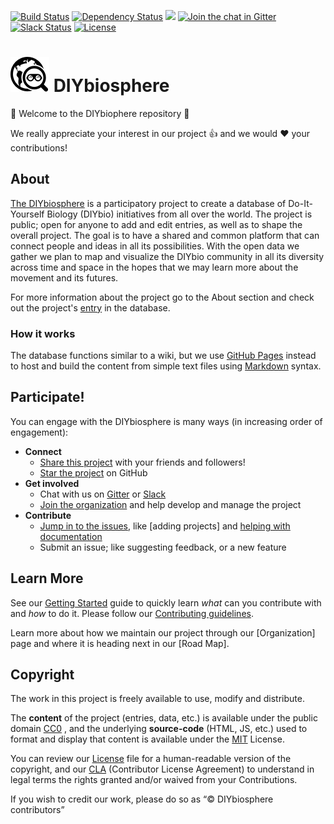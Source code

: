 [![Build Status](https://travis-ci.org/DIYbiosphere/sphere.dir.svg?branch=master)](https://travis-ci.org/DIYbiosphere/sphere.dir)
[![Dependency Status](https://www.versioneye.com/user/projects/574e9577e298f3003e688985/badge.svg?style=flat)](https://www.versioneye.com/user/projects/574e9577e298f3003e688985)
![](https://reposs.herokuapp.com/?path=DIYbiosphere/sphere.dir&color=yellow)
[![Join the chat in Gitter](https://badges.gitter.im/DIYbiosphere/sphere.dir.svg)](https://gitter.im/DIYbiosphere/sphere.dir?utm_source=badge&utm_medium=badge&utm_campaign=pr-badge)
[![Slack Status](https://diybiosphere.herokuapp.com/badge.svg)](https://diybiosphere.herokuapp.com)
[![License](https://img.shields.io/badge/license-MIT%20%2B%20CC0-blue.svg)](http://sphere.diybio.org/license/)

# ![Logo](assets/images/Logo1.5x.png) DIYbiosphere

:tada: Welcome to the DIYbiophere repository :tada:

We really appreciate your interest in our project :+1: and we would :heart: your contributions!

## About

[The DIYbiosphere] is a participatory project to create a database of Do-It-Yourself Biology (DIYbio) initiatives from all over the world. The project is public; open for anyone to add and edit entries, as well as to shape the overall project. The goal is to have a shared and common platform that can connect people and ideas in all its possibilities. With the open data we gather we plan to map and visualize the DIYbio community in all its diversity across time and space in the hopes that we may learn more about the movement and its futures.

For more information about the project go to the About section and check out the project's [entry] in the database.

### How it works
The database functions similar to a wiki, but we use [GitHub Pages] instead to host and build the content from simple text files using [Markdown] syntax.

## Participate!
You can engage with the DIYbiosphere is many ways (in increasing order of engagement):
- **Connect**
	- [Share this project] with your friends and followers!
	- [Star the project] on GitHub
- **Get involved**
	- Chat with us on [Gitter] or [Slack]
	- [Join the organization] and help develop and manage the project
- **Contribute**
	- [Jump in to the issues], like [adding projects] and [helping with documentation](https://github.com/DIYbiosphere/sphere.dir/issues/39)
	- Submit an issue; like suggesting feedback, or a new feature

## Learn More
See our [Getting Started] guide to quickly learn _what_ can you contribute with and _how_ to do it. Please follow our [Contributing guidelines].

Learn more about how we maintain our project through our [Organization] page and where it is heading next in our [Road Map].

## Copyright
The work in this project is freely available to use, modify and distribute.

The **content** of the project (entries, data, etc.) is available under the public domain [CC0] , and the underlying **source-code** (HTML, JS, etc.) used to format and display that content is available under the [MIT] License.

You can review our [License] file for a human-readable version of the copyright, and our [CLA] (Contributor License Agreement) to understand in legal terms the rights granted and/or waived from your Contributions.

If you wish to credit our work, please do so as “© DIYbiosphere contributors”

[The DIYBiosphere]: (http://sphere.diybio.org/)
[about]: http://sphere.diybio.org/about/
[entry]: http://sphere.diybio.org/projects/DIYbiosphere
[github pages]: https://pages.github.com/
[Markdown]: https://guides.github.com/features/mastering-markdown/
[share this project]: (http://sphere.diybio.org/)
[star the project]: https://github.com/DIYbiosphere/sphere.dir
[Gitter]: https://gitter.im/DIYbiosphere/sphere.dir?utm_source=badge&utm_medium=badge&utm_campaign=pr-badge
[Slack]: https://diybiosphere.herokuapp.com/
[Join the organization]: #
[Jump in to the issues]: https://github.com/DIYbiosphere/sphere.dir/issues
[Getting started]: http://sphere.diybio.org/help/getting-started/
[Contributing guidelines]: http://sphere.diybio.org/contributing/
[follow]: https://twitter.com/DIYbiosphere
[MIT]: https://opensource.org/licenses/MIT
[CC0]: https://creativecommons.org/publicdomain/zero/1.0/
[LICENSE]: http://sphere.diybio.org/about/copyright/license/
[CLA]: http://sphere.diybio.org/about/copyright/cla/
